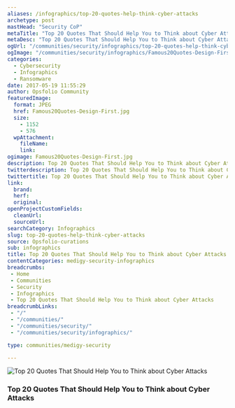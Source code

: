 ```yaml
---
aliases: /infographics/top-20-quotes-help-think-cyber-attacks
archetype: post
mastHead: "Security CoP"
metaTitle: "Top 20 Quotes That Should Help You to Think about Cyber Attacks"
metaDesc: "Top 20 Quotes That Should Help You to Think about Cyber Attackss" 
ogUrl: "/communities/security/infographics/top-20-quotes-help-think-cyber-attacks"
ogImage: "/communities/security/infographics/Famous20Quotes-Design-First.jpg"
categories:
  - Cybersecurity
  - Infographics
  - Ransomware
date: 2017-05-19 11:55:29
author: Opsfolio Community
featuredImage:
  format: JPEG
  href: Famous20Quotes-Design-First.jpg
  size:
    - 1152
    - 576
  wpAttachment:
    fileName:
    link:
ogimage: Famous20Quotes-Design-First.jpg
description: Top 20 Quotes That Should Help You to Think about Cyber Attacks
twitterdescription: Top 20 Quotes That Should Help You to Think about Cyber Attacks
twittertitle: Top 20 Quotes That Should Help You to Think about Cyber Attacks
link:
  brand:
  herf:
  original:
openProjectCustomFields:
  cleanUrl:
  sourceUrl:
searchCategory: Infographics
slug: top-20-quotes-help-think-cyber-attacks
source: Opsfolio-curations
sub: infographics
title: Top 20 Quotes That Should Help You to Think about Cyber Attacks
contentCategories: medigy-security-infographics
breadcrumbs:
 - Home
 - Communities
 - Security
 - Infographics
 - Top 20 Quotes That Should Help You to Think about Cyber Attacks
breadcrumbLinks:
 - "/"
 - "/communities/"
 - "/communities/security/"
 - "/communities/security/infographics/"

type: communities/medigy-security

---
```

![Top 20 Quotes That Should Help You to Think about Cyber Attacks](/communities/security/infographics/Famous20Quotes-Design-First.jpg)

### Top 20 Quotes That Should Help You to Think about Cyber Attacks

